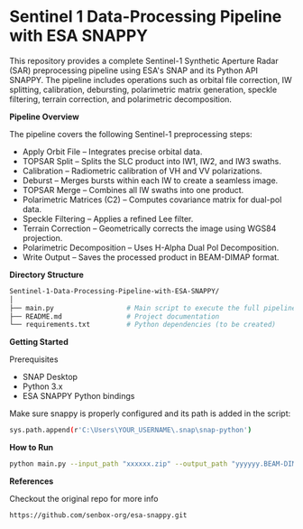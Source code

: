 # Sentinel 1 Data-Processing Pipeline with ESA SNAPPY

This repository provides a complete Sentinel-1 Synthetic Aperture Radar (SAR) preprocessing pipeline using ESA's SNAP and its Python API  SNAPPY. The pipeline includes operations such as orbital file correction, IW splitting, calibration, debursting, polarimetric matrix generation, speckle filtering, terrain correction, and polarimetric decomposition.

**Pipeline Overview**

The pipeline covers the following Sentinel-1 preprocessing steps:

- Apply Orbit File – Integrates precise orbital data.
- TOPSAR Split – Splits the SLC product into IW1, IW2, and IW3 swaths.
- Calibration – Radiometric calibration of VH and VV polarizations.
- Deburst – Merges bursts within each IW to create a seamless image.
- TOPSAR Merge – Combines all IW swaths into one product.
- Polarimetric Matrices (C2) – Computes covariance matrix for dual-pol data.
- Speckle Filtering – Applies a refined Lee filter.
- Terrain Correction – Geometrically corrects the image using WGS84 projection.
- Polarimetric Decomposition – Uses H-Alpha Dual Pol Decomposition.
- Write Output – Saves the processed product in BEAM-DIMAP format.

**Directory Structure**


   ```bash
   Sentinel-1-Data-Processing-Pipeline-with-ESA-SNAPPY/
│
├── main.py                  # Main script to execute the full pipeline
├── README.md                # Project documentation
└── requirements.txt         # Python dependencies (to be created)
   ```

**Getting Started**

Prerequisites
- SNAP Desktop
- Python 3.x
- ESA SNAPPY Python bindings
  
Make sure snappy is properly configured and its path is added in the script:

   ```bash
sys.path.append(r'C:\Users\YOUR_USERNAME\.snap\snap-python')

   ```

**How to Run**

   ```bash
python main.py --input_path "xxxxxx.zip" --output_path "yyyyyy.BEAM-DIMAP"

   ```

**References**

Checkout the original repo for more info

   ```bash
https://github.com/senbox-org/esa-snappy.git

   ```

